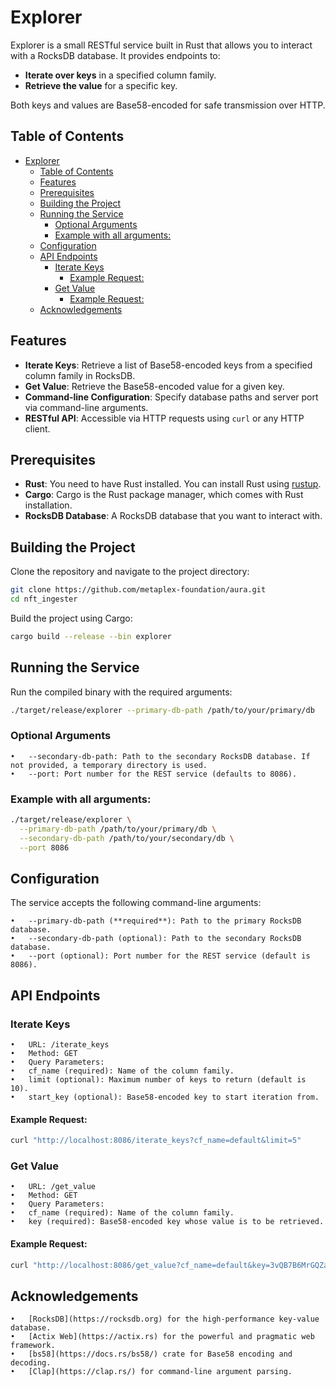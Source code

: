 # Explorer

Explorer is a small RESTful service built in Rust that allows you to interact with a RocksDB database. It provides endpoints to:

- **Iterate over keys** in a specified column family.
- **Retrieve the value** for a specific key.

Both keys and values are Base58-encoded for safe transmission over HTTP.

## Table of Contents

- [Explorer](#explorer)
  - [Table of Contents](#table-of-contents)
  - [Features](#features)
  - [Prerequisites](#prerequisites)
  - [Building the Project](#building-the-project)
  - [Running the Service](#running-the-service)
    - [Optional Arguments](#optional-arguments)
    - [Example with all arguments:](#example-with-all-arguments)
  - [Configuration](#configuration)
  - [API Endpoints](#api-endpoints)
    - [Iterate Keys](#iterate-keys)
      - [Example Request:](#example-request)
    - [Get Value](#get-value)
      - [Example Request:](#example-request-1)
  - [Acknowledgements](#acknowledgements)

## Features

- **Iterate Keys**: Retrieve a list of Base58-encoded keys from a specified column family in RocksDB.
- **Get Value**: Retrieve the Base58-encoded value for a given key.
- **Command-line Configuration**: Specify database paths and server port via command-line arguments.
- **RESTful API**: Accessible via HTTP requests using `curl` or any HTTP client.

## Prerequisites

- **Rust**: You need to have Rust installed. You can install Rust using [rustup](https://www.rust-lang.org/tools/install).
- **Cargo**: Cargo is the Rust package manager, which comes with Rust installation.
- **RocksDB Database**: A RocksDB database that you want to interact with.

## Building the Project

Clone the repository and navigate to the project directory:

```bash
git clone https://github.com/metaplex-foundation/aura.git
cd nft_ingester
```

Build the project using Cargo:

```bash
cargo build --release --bin explorer
```

## Running the Service

Run the compiled binary with the required arguments:

```bash
./target/release/explorer --primary-db-path /path/to/your/primary/db 
```
### Optional Arguments

	•	--secondary-db-path: Path to the secondary RocksDB database. If not provided, a temporary directory is used.
	•	--port: Port number for the REST service (defaults to 8086).


### Example with all arguments:

```bash
./target/release/explorer \
  --primary-db-path /path/to/your/primary/db \
  --secondary-db-path /path/to/your/secondary/db \
  --port 8086
```

## Configuration

The service accepts the following command-line arguments:

	•	--primary-db-path (**required**): Path to the primary RocksDB database.
	•	--secondary-db-path (optional): Path to the secondary RocksDB database.
	•	--port (optional): Port number for the REST service (default is 8086).

## API Endpoints

### Iterate Keys

	•	URL: /iterate_keys
	•	Method: GET
	•	Query Parameters:
	•	cf_name (required): Name of the column family.
	•	limit (optional): Maximum number of keys to return (default is 10).
	•	start_key (optional): Base58-encoded key to start iteration from.

#### Example Request:
```bash
curl "http://localhost:8086/iterate_keys?cf_name=default&limit=5"
```

### Get Value

	•	URL: /get_value
	•	Method: GET
	•	Query Parameters:
	•	cf_name (required): Name of the column family.
	•	key (required): Base58-encoded key whose value is to be retrieved.

#### Example Request:
```bash
curl "http://localhost:8086/get_value?cf_name=default&key=3vQB7B6MrGQZaxCuFg4oh"
```

## Acknowledgements

	•	[RocksDB](https://rocksdb.org) for the high-performance key-value database.
	•	[Actix Web](https://actix.rs) for the powerful and pragmatic web framework.
	•	[bs58](https://docs.rs/bs58/) crate for Base58 encoding and decoding.
	•	[Clap](https://clap.rs/) for command-line argument parsing.